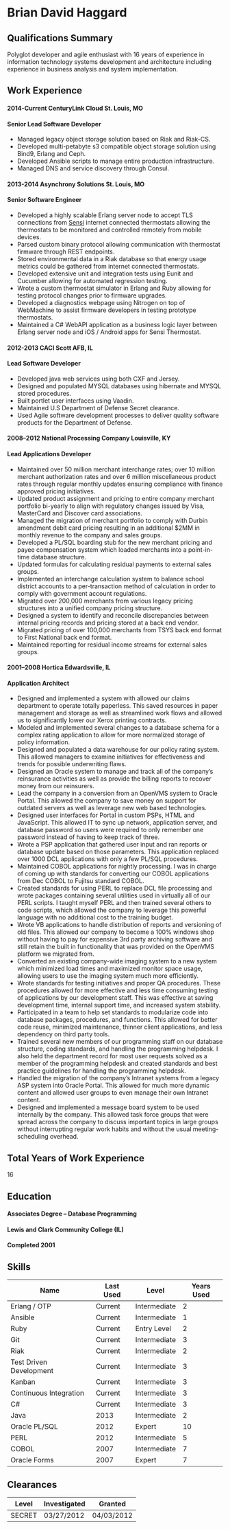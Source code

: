 # Brian David Haggard

## Qualifications Summary
Polyglot developer and agile enthusiast with 16 years of experience in information technology systems development and architecture including experience in business analysis and system implementation.

## Work Experience
#### 2014-Current CenturyLink Cloud St. Louis, MO
#### Senior Lead Software Developer

- Managed legacy object storage solution based on Riak and Riak-CS.
- Developed multi-petabyte s3 compatible object storage solution using Bind9, Erlang and Ceph.
- Developed Ansible scripts to manage entire production infrastructure.
- Managed DNS and service discovery through Consul.

#### 2013-2014 Asynchrony Solutions St. Louis, MO
#### Senior Software Engineer

- Developed a highly scalable Erlang server node to accept TLS connections from [Sensi](https://sensicomfort.com/) internet connected thermostats allowing the thermostats to be monitored and controlled remotely from mobile devices.
- Parsed custom binary protocol allowing communication with thermostat firmware through REST endpoints.
- Stored environmental data in a Riak database so that energy usage metrics could be gathered from internet connected thermostats.
- Developed extensive unit and integration tests using Eunit and Cucumber allowing for automated regression testing.
- Wrote a custom thermostat simulator in Erlang and Ruby allowing for testing protocol changes prior to firmware upgrades.
- Developed a diagnostics webpage using Nitrogen on top of WebMachine to assist firmware developers in testing prototype thermostats.
- Maintained a C# WebAPI application as a business logic layer between Erlang server node and iOS / Android apps for Sensi Thermostat.

#### 2012-2013 CACI Scott AFB, IL
#### Lead Software Developer

- Developed java web services using both CXF and Jersey.
- Designed and populated MYSQL databases using hibernate and MYSQL stored procedures.
- Built portlet user interfaces using Vaadin.
- Maintained U.S Department of Defense Secret clearance.
- Used Agile software development processes to deliver quality software products for the Department of Defense.

#### 2008–2012 National Processing Company Louisville, KY
#### Lead Applications Developer

- Maintained over 50 million merchant interchange rates; over 10 million merchant authorization rates and over 6 million miscellaneous product rates through regular monthly updates ensuring compliance with finance approved pricing initiatives.
- Updated product assignment and pricing to entire company merchant portfolio bi-yearly to align with regulatory changes issued by Visa, MasterCard and Discover card associations.
- Managed the migration of merchant portfolio to comply with Durbin amendment debit card pricing resulting in an additional $2MM in monthly revenue to the company and sales groups.
- Developed a PL/SQL boarding stub for the new merchant pricing and payee compensation system which loaded merchants into a point-in-time database structure.
- Updated formulas for calculating residual payments to external sales groups.
- Implemented an interchange calculation system to balance school district accounts to a per-transaction method of calculation in order to comply with government account regulations.
- Migrated over 200,000 merchants from various legacy pricing structures into a unified company pricing structure.
- Designed a system to identify and reconcile discrepancies between internal pricing records and pricing stored at a back end vendor.
- Migrated pricing of over 100,000 merchants from TSYS back end format to First National back end format.
- Maintained reporting for residual income streams for external sales groups.

#### 2001–2008 Hortica Edwardsville, IL
#### Application Architect

- Designed and implemented a system with allowed our claims department to operate totally paperless. This saved resources in paper management and storage as well as streamlined work flows and allowed us to significantly lower our Xerox printing contracts.
- Modeled and implemented several changes to a database schema for a complex rating application to allow for more normalized storage of policy information.
- Designed and populated a data warehouse for our policy rating system. This allowed managers to examine initiatives for effectiveness and trends for possible underwriting flaws.
- Designed an Oracle system to manage and track all of the company’s reinsurance activities as well as provide the billing reports to recover money from our reinsurers.
- Lead the company in a conversion from an OpenVMS system to Oracle Portal. This allowed the company to save money on support for outdated servers as well as leverage new web based technologies.
- Designed user interfaces for Portal in custom PSPs, HTML and JavaScript. This allowed IT to sync up network, application server, and database password so users were required to only remember one password instead of having to keep track of three.
- Wrote a PSP application that gathered user input and ran reports or database update based on those parameters. This application replaced over 1000 DCL applications with only a few PL/SQL procedures.
- Maintained COBOL applications for nightly processing. I was in charge of coming up with standards for converting our COBOL applications from Dec COBOL to Fujitsu standard COBOL.
- Created standards for using PERL to replace DCL file processing and wrote packages containing several utilities used in virtually all of our PERL scripts. I taught myself PERL and then trained several others to code scripts, which allowed the company to leverage this powerful language with no additional cost to the training budget.
- Wrote VB applications to handle distribution of reports and versioning of old files. This allowed our company to become a 100% windows shop without having to pay for expensive 3rd party archiving software and still retain the built in functionality that was provided on the OpenVMS platform we migrated from.
- Converted an existing company-wide imaging system to a new system which minimized load times and maximized monitor space usage, allowing users to use the imaging system much more efficiently.
- Wrote standards for testing initiatives and proper QA procedures. These procedures allowed for more effective and less time consuming testing of applications by our development staff. This was effective at saving development time, internal support time, and increased system stability.
- Participated in a team to help set standards to modularize code into database packages, procedures, and functions. This allowed for better code reuse, minimized maintenance, thinner client applications, and less dependency on third party tools.
- Trained several new members of our programming staff on our database structure, coding standards, and handling the programming helpdesk. I also held the department record for most user requests solved as a member of the programming helpdesk and created standards and best practice guidelines for handling the programming helpdesk.
- Handled the migration of the company’s Intranet systems from a legacy ASP system into Oracle Portal. This allowed for much more dynamic content and allowed user groups to even manage their own Intranet content.
- Designed and implemented a message board system to be used internally by the company. This allowed task force groups that were spread across the company to discuss important topics in large groups without interrupting regular work habits and without the usual meeting-scheduling overhead.

## Total Years of Work Experience
16
 
## Education

#### Associates Degree – Database Programming
#### Lewis and Clark Community College (IL) 
#### Completed 2001

## Skills
Name|Last Used|Level|Years Used
----|---------|-----|----------
Erlang / OTP|Current|Intermediate|2
Ansible|Current|Intermediate|1
Ruby|Current|Entry Level|2
Git|Current|Intermediate|3
Riak|Current|Intermediate|2
Test Driven Development|Current|Intermediate|3
Kanban|Current|Intermediate|3
Continuous Integration|Current|Intermediate|3
C#|Current|Intermediate|3
Java|2013|Intermediate|2
Oracle PL/SQL|2012|Expert|10
PERL|2012|Intermediate|5
COBOL|2007|Intermediate|7
Oracle Forms|2007|Expert|7

## Clearances
Level|Investigated|Granted
-----|------------|-------
SECRET|03/27/2012|04/03/2012	



